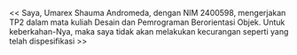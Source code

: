 << Saya, Umarex Shauma Andromeda, dengan NIM 2400598, mengerjakan TP2 dalam mata kuliah Desain dan Pemrograman Berorientasi Objek. Untuk keberkahan-Nya, maka saya tidak akan melakukan kecurangan seperti yang telah dispesifikasi >>
